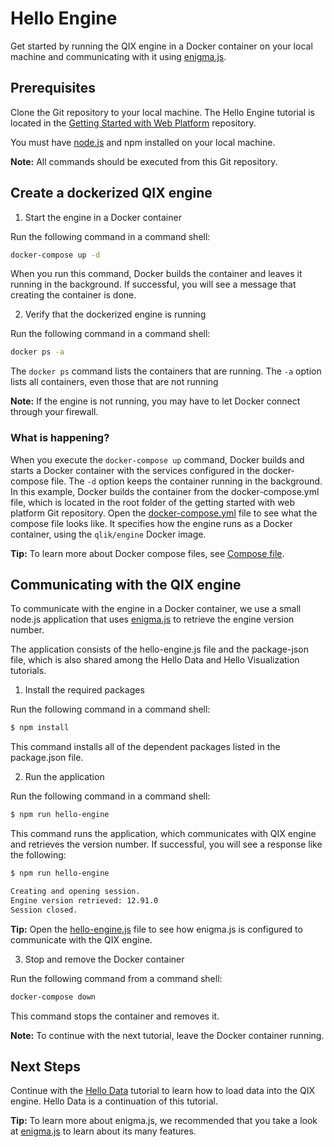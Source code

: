 # Hello Engine

Get started by running the QIX engine in a Docker container on your local machine and communicating with it using [enigma.js](https://github.com/qlik-oss/enigma.js).

## Prerequisites

Clone the Git repository to your local machine. The Hello Engine tutorial is located in the 
[Getting Started with Web Platform](https://github.com/qlik-ea/getting-started-with-web-platform) repository. 

You must have [node.js](https://nodejs.org/en/) and npm installed on your local machine. 

**Note:** All commands should be executed from this Git repository. 

## Create a dockerized QIX engine

1. Start the engine in a Docker container

Run the following command in a command shell:

```bash
docker-compose up -d
```
When you run this command, Docker builds the container and leaves it running in the background. If successful, you will see a message that creating the container is done.

2. Verify that the dockerized engine is running

Run the following command in a command shell:

```bash
docker ps -a
```

The `docker ps` command lists the containers that are running. The `-a` option lists all containers, even those that are not running 

**Note:** If the engine is not running, you may have to let Docker connect through your firewall. 

### What is happening?

When you execute the `docker-compose up` command, Docker builds and starts a Docker container with the services configured in the docker-compose file. The `-d` option keeps the container running in the background. In this example, Docker builds the container from the docker-compose.yml file, which is located in the root folder of the getting started with web platform Git repository. Open the [docker-compose.yml](https://github.com/qlik-ea/getting-started-with-web-platform/blob/master/docker-compose.yml) file to see what the compose file looks like. It
specifies how the engine runs as a Docker container, using the `qlik/engine` Docker image. 

**Tip:** To learn more about Docker compose files, see [Compose file](https://docs.docker.com/compose/compose-file/).

## Communicating with the QIX engine

To communicate with the engine in a Docker container, we use a small node.js application that uses [enigma.js](https://github.com/qlik-oss/enigma.js) to retrieve the engine version number. 

The application consists of the hello-engine.js file and the package-json file, which is also shared among the Hello Data and Hello Visualization tutorials. 

1. Install the required packages

Run the following command in a command shell:

```bash
$ npm install
```
This command installs all of the dependent packages listed in the package.json file.

2. Run the application

Run the following command in a command shell:

```bash
$ npm run hello-engine
```
This command runs the application, which communicates with QIX engine and retrieves the version number. If successful, you will see a response like the following:

```bash
$ npm run hello-engine

Creating and opening session.
Engine version retrieved: 12.91.0
Session closed.
```

**Tip:** Open the [hello-engine.js](https://github.com/qlik-ea/getting-started-with-web-platform/blob/master/src/hello-engine/hello-engine.js)
file to see how enigma.js is configured to communicate with the QIX engine.

3. Stop and remove the Docker container

Run the following command from a command shell:

```bash
docker-compose down
```

This command stops the container and removes it. 

**Note:** To continue with the next tutorial, leave the Docker container running. 

## Next Steps

Continue with the [Hello Data](./hello-data.md) tutorial to learn how to load data into the QIX engine. Hello Data is a continuation of this tutorial. 

**Tip:** To learn more about enigma.js, we recommended that you take a look at [enigma.js](https://github.com/qlik-oss/enigma.js) to learn about its many
features.
